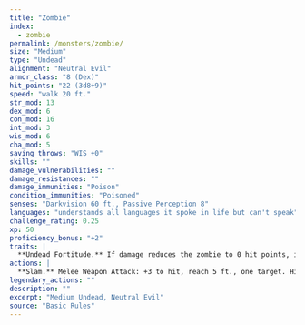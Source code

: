 ```yaml
---
title: "Zombie"
index:
  - zombie
permalink: /monsters/zombie/
size: "Medium"
type: "Undead"
alignment: "Neutral Evil"
armor_class: "8 (Dex)"
hit_points: "22 (3d8+9)"
speed: "walk 20 ft."
str_mod: 13
dex_mod: 6
con_mod: 16
int_mod: 3
wis_mod: 6
cha_mod: 5
saving_throws: "WIS +0"
skills: ""
damage_vulnerabilities: ""
damage_resistances: ""
damage_immunities: "Poison"
condition_immunities: "Poisoned"
senses: "Darkvision 60 ft., Passive Perception 8"
languages: "understands all languages it spoke in life but can't speak"
challenge_rating: 0.25
xp: 50
proficiency_bonus: "+2"
traits: |
  **Undead Fortitude.** If damage reduces the zombie to 0 hit points, it must make a Constitution saving throw with a DC of 5+the damage taken, unless the damage is radiant or from a critical hit. On a success, the zombie drops to 1 hit point instead.
actions: |
  **Slam.** Melee Weapon Attack: +3 to hit, reach 5 ft., one target. Hit: 4 (1d6 + 1) bludgeoning damage.  
legendary_actions: ""
description: ""
excerpt: "Medium Undead, Neutral Evil"
source: "Basic Rules"
---
```

